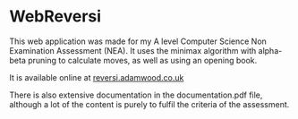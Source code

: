 # WebReversi
This web application was made for my A level Computer Science Non Examination Assessment (NEA).
It uses the minimax algorithm with alpha-beta pruning to calculate moves, as well as using an opening book.

It is available online at [reversi.adamwood.co.uk](http://reversi.adamwood.co.uk)

There is also extensive documentation in the documentation.pdf file, although a lot of the content is purely to fulfil the criteria of the assessment.
